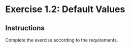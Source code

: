 # Exercise 1.2: Default Values

## Instructions

Complete the exercise according to the requirements.
